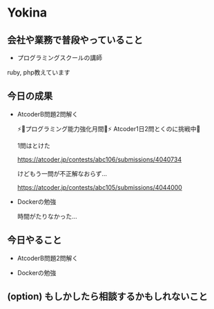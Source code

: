 # Yokina

## 会社や業務で普段やっていること

- プログラミングスクールの講師

ruby, php教えています

## 今日の成果

- AtcoderB問題2問解く

  ⚡️🤖プログラミング能力強化月間🤖⚡️
  Atcoder1日2問とくのに挑戦中💪

  1問はとけた

  https://atcoder.jp/contests/abc106/submissions/4040734

  けどもう一問が不正解なおらず…

  https://atcoder.jp/contests/abc105/submissions/4044000


- Dockerの勉強

  時間がたりなかった…

## 今日やること

- AtcoderB問題2問解く

- Dockerの勉強

## (option) もしかしたら相談するかもしれないこと


